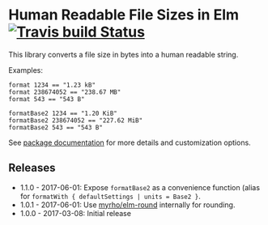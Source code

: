 # Human Readable File Sizes in Elm [![Travis build Status](https://travis-ci.org/basti1302/elm-human-readable-filesize.svg?branch=master)](http://travis-ci.org/basti1302/elm-human-readable-filesize)

This library converts a file size in bytes into a human readable string.

Examples:

```
format 1234 == "1.23 kB"
format 238674052 == "238.67 MB"
format 543 == "543 B"

formatBase2 1234 == "1.20 KiB"
formatBase2 238674052 == "227.62 MiB"
formatBase2 543 == "543 B"
```

See [package documentation](http://package.elm-lang.org/packages/basti1302/elm-human-readable-filesize/latest/Filesize) for more details and customization options.

## Releases

* 1.1.0 - 2017-06-01: Expose `formatBase2` as a convenience function (alias for `formatWith { defaultSettings | units = Base2 }`.
* 1.0.1 - 2017-06-01: Use [myrho/elm-round](http://package.elm-lang.org/packages/myrho/elm-round/latest/) internally for rounding.
* 1.0.0 - 2017-03-08: Initial release

